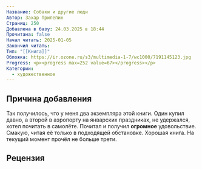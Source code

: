```yaml
---
Название: Собаки и другие люди
Автор: Захар Прилепин
Страниц: 250
Добавлена в базу: 24.03.2025 в 18:44
Прочитана: false
Начал читать: 2025-01-05
Закончил читать: 
Тип: "[[Книга]]"
Обложка: https://ir.ozone.ru/s3/multimedia-1-7/wc1000/7191145123.jpg
Progress: <p><progress max=252 value=67></progress></p>
Категории:
  - художественное
---
```

## Причина добавления

Так получилось, что у меня два экземпляра этой книги. Один купил давно, а второй в аэропорту на январских праздниках, не удержался, хотел почитать в самолёте. Почитал и получил **огромное** удовольствие. Смакую, читая её только в подходящей обстановке. Хорошая книга. На текущий момент прочёл не больше трети.

## Рецензия
